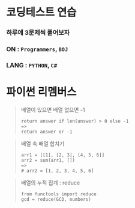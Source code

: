 # 코딩테스트 연습

### 하루에 3문제씩 풀어보자

### ON : `Programmers`, `BOJ`

### LANG : `PYTHON`,  `C#`

# 파이썬 리멤버스

> 배열이 있으면 배열 없으면 -1
> ```
> return answer if len(answer) > 0 else -1
> =>
> return answer or -1
> ```

> 배열 속 배열 합치기
> ```
> arr1 = [[1], [2, 3], [4, 5, 6]]
> arr2 = sum(arr1, [])
> =>
> # arr2 = [1, 2, 3, 4, 5, 6]
> ```

> 배열의 누적 집계 : reduce
> ```
> from functools import reduce
> gcd = reduce(GCD, numbers)
> ```
